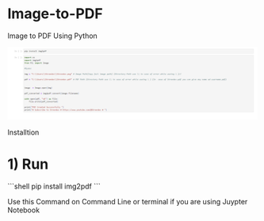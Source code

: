 # Image-to-PDF
Image to PDF Using Python

![""](https://github.com/Stren-Dev/Image-to-PDF/blob/main/Image.png?raw=true)

Installtion 

# 1) Run
 \`\`\`shell
pip install img2pdf
\`\`\`

Use this Command on Command Line or terminal if you are using Juypter Notebook


